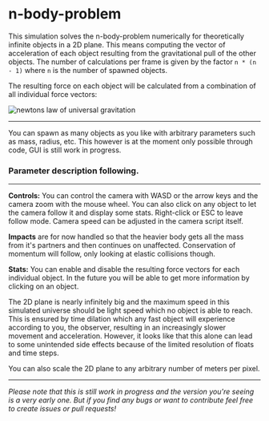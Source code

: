 # n-body-problem

This simulation solves the n-body-problem numerically for theoretically 
infinite objects in a 2D plane. This means computing the vector of 
acceleration of each object resulting from the gravitational pull of the 
other objects. The number of calculations per frame is given by the 
factor ``n * (n - 1)`` where ``n`` is the number of spawned objects.

The resulting force on each object will be calculated from a combination 
of all individual force vectors:

![newtons law of universal gravitation](https://wikimedia.org/api/rest_v1/media/math/render/svg/35e05bce060ddb6441ba83d482cd27a7f57e1998)

---

You can spawn as many objects as you like with arbitrary parameters such 
as mass, radius, etc. This however is at the moment only possible 
through code, GUI is still work in progress.

### Parameter description following.

---

**Controls:** You can control the camera with WASD or the arrow keys and 
the camera zoom with the mouse wheel. You can also click on any object 
to let the camera follow it and display some stats. Right-click or ESC 
to leave follow mode. Camera speed can be adjusted in the camera script 
itself.

**Impacts** are for now handled so that the heavier body gets all the 
mass from it's partners and then continues on unaffected. Conservation 
of momentum will follow, only looking at elastic collisions though.

**Stats:** You can enable and disable the resulting force vectors for 
each individual object. In the future you will be able to get more 
information by clicking on an object.

The 2D plane is nearly infinitely big and the maximum speed in this 
simulated universe should be light speed which no object is able to 
reach. This is ensured by time dilation which any fast object will 
experience according to you, the observer, resulting in an increasingly 
slower movement and acceleration. However, it looks like that this alone 
can lead to some unintended side effects because of the limited 
resolution of floats and time steps.

You can also scale the 2D plane to any arbitrary number of meters per pixel.

---

_Please note that this is still work in progress and the version you're 
seeing is a very early one. But if you find any bugs or want to 
contribute feel free to create issues or pull requests!_
